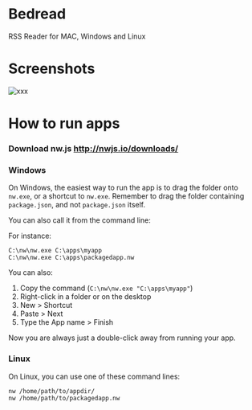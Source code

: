 # Bedread

RSS Reader for MAC, Windows and Linux

# Screenshots

![xxx](https://cloud.githubusercontent.com/assets/5467932/16974407/deb12938-4e6e-11e6-9cab-ff1a3d6fe884.png)

# How to run apps

### Download nw.js http://nwjs.io/downloads/

### Windows

On Windows, the easiest way to run the app is to drag the folder onto `nw.exe`, or a shortcut to `nw.exe`. Remember to drag the folder containing `package.json`, and not `package.json` itself.

You can also call it from the command line:

For instance:

    C:\nw\nw.exe C:\apps\myapp
    C:\nw\nw.exe C:\apps\packagedapp.nw

You can also:

1. Copy the command (`C:\nw\nw.exe "C:\apps\myapp"`)
2. Right-click in a folder or on the desktop
3. New > Shortcut
4. Paste > Next
5. Type the App name > Finish

Now you are always just a double-click away from running your app.

### Linux

On Linux, you can use one of these command lines:

    nw /home/path/to/appdir/
    nw /home/path/to/packagedapp.nw